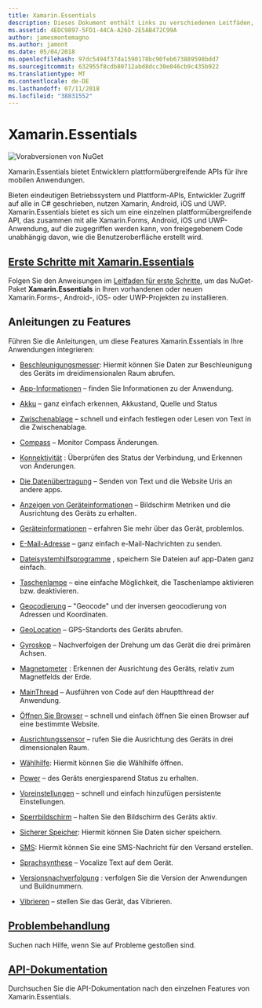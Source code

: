 ```yaml
---
title: Xamarin.Essentials
description: Dieses Dokument enthält Links zu verschiedenen Leitfäden, die Xamarin.Essentials, beschreiben, die Entwickler plattformübergreifende APIs für ihre mobilen Anwendungen bietet.
ms.assetid: 4EDC9897-5FD1-44CA-A26D-2E5AB472C99A
author: jamesmontemagno
ms.author: jamont
ms.date: 05/04/2018
ms.openlocfilehash: 97dc5494f37da1590178bc90feb673889598bdd7
ms.sourcegitcommit: 632955f8cdb80712abd8dcc30e046cb9c435b922
ms.translationtype: MT
ms.contentlocale: de-DE
ms.lasthandoff: 07/11/2018
ms.locfileid: "38831552"
---
```

# <a name="xamarinessentials"></a>Xamarin.Essentials

![Vorabversionen von NuGet](~/media/shared/pre-release.png)

Xamarin.Essentials bietet Entwicklern plattformübergreifende APIs für ihre mobilen Anwendungen.

Bieten eindeutigen Betriebssystem und Plattform-APIs, Entwickler Zugriff auf alle in C# geschrieben, nutzen Xamarin, Android, iOS und UWP. Xamarin.Essentials bietet es sich um eine einzelnen plattformübergreifende API, das zusammen mit alle Xamarin.Forms, Android, iOS und UWP-Anwendung, auf die zugegriffen werden kann, von freigegebenem Code unabhängig davon, wie die Benutzeroberfläche erstellt wird.

## <a name="get-started-with-xamarinessentialsget-startedmdcontextxamarinxamarin-forms"></a>[Erste Schritte mit Xamarin.Essentials](get-started.md?context=xamarin/xamarin-forms)

Folgen Sie den Anweisungen im [Leitfaden für erste Schritte](get-started.md), um das NuGet-Paket **Xamarin.Essentials** in Ihren vorhandenen oder neuen Xamarin.Forms-, Android-, iOS- oder UWP-Projekten zu installieren.


## <a name="feature-guides"></a>Anleitungen zu Features

Führen Sie die Anleitungen, um diese Features Xamarin.Essentials in Ihre Anwendungen integrieren:

* [Beschleunigungsmesser](accelerometer.md?context=xamarin/xamarin-forms): Hiermit können Sie Daten zur Beschleunigung des Geräts im dreidimensionalen Raum abrufen.

* [App-Informationen](app-information.md?context=xamarin/xamarin-forms) – finden Sie Informationen zu der Anwendung.
* [Akku](battery.md?context=xamarin/xamarin-forms) – ganz einfach erkennen, Akkustand, Quelle und Status
* [Zwischenablage](clipboard.md?context=xamarin/xamarin-forms) – schnell und einfach festlegen oder Lesen von Text in die Zwischenablage.
* [Compass](compass.md?context=xamarin/xamarin-forms) – Monitor Compass Änderungen.
* [Konnektivität](connectivity.md?context=xamarin/xamarin-forms) : Überprüfen des Status der Verbindung, und Erkennen von Änderungen.
* [Die Datenübertragung](data-transfer.md?context=xamarin/xamarin-forms) – Senden von Text und die Website Uris an andere apps.
* [Anzeigen von Geräteinformationen](device-display.md?context=xamarin/xamarin-forms) – Bildschirm Metriken und die Ausrichtung des Geräts zu erhalten.
* [Geräteinformationen](device-information.md?context=xamarin/xamarin-forms) – erfahren Sie mehr über das Gerät, problemlos.
* [E-Mail-Adresse](email.md?context=xamarin/xamarin-forms) – ganz einfach e-Mail-Nachrichten zu senden.
* [Dateisystemhilfsprogramme](file-system-helpers.md?context=xamarin/xamarin-forms) , speichern Sie Dateien auf app-Daten ganz einfach.
* [Taschenlampe](flashlight.md?context=xamarin/xamarin-forms) – eine einfache Möglichkeit, die Taschenlampe aktivieren bzw. deaktivieren.
* [Geocodierung](geocoding.md?context=xamarin/xamarin-forms) – "Geocode" und der inversen geocodierung von Adressen und Koordinaten.
* [GeoLocation](geolocation.md?context=xamarin/xamarin-forms) – GPS-Standorts des Geräts abrufen.
* [Gyroskop](gyroscope.md?context=xamarin/xamarin-forms) – Nachverfolgen der Drehung um das Gerät die drei primären Achsen.
* [Magnetometer](magnetometer.md?context=xamarin/xamarin-forms) : Erkennen der Ausrichtung des Geräts, relativ zum Magnetfelds der Erde.
* [MainThread](main-thread.md?content=xamarin/xamarin-forms) – Ausführen von Code auf den Hauptthread der Anwendung. 
* [Öffnen Sie Browser](open-browser.md?context=xamarin/xamarin-forms) – schnell und einfach öffnen Sie einen Browser auf eine bestimmte Website.
* [Ausrichtungssensor](orientation-sensor.md?context=xamarin/xamarin-forms) – rufen Sie die Ausrichtung des Geräts in drei dimensionalen Raum.
* [Wählhilfe](phone-dialer.md?context=xamarin/xamarin-forms): Hiermit können Sie die Wählhilfe öffnen.
* [Power](power.md?context=xamarin/xamarin-forms) – des Geräts energiesparend Status zu erhalten.
* [Voreinstellungen](preferences.md?context=xamarin/xamarin-forms) – schnell und einfach hinzufügen persistente Einstellungen.
* [Sperrbildschirm](screen-lock.md?context=xamarin/xamarin-forms) – halten Sie den Bildschirm des Geräts aktiv.
* [Sicherer Speicher](secure-storage.md?context=xamarin/xamarin-forms): Hiermit können Sie Daten sicher speichern.
* [SMS](sms.md?context=xamarin/xamarin-forms): Hiermit können Sie eine SMS-Nachricht für den Versand erstellen.
* [Sprachsynthese](text-to-speech.md?context=xamarin/xamarin-forms) – Vocalize Text auf dem Gerät.
* [Versionsnachverfolgung](version-tracking.md?context=xamarin/xamarin-forms) : verfolgen Sie die Version der Anwendungen und Buildnummern.
* [Vibrieren](vibrate.md?context=xamarin/xamarin-forms) – stellen Sie das Gerät, das Vibrieren.

## <a name="troubleshootingtroubleshootingmdcontextxamarinxamarin-forms"></a>[Problembehandlung](troubleshooting.md?context=xamarin/xamarin-forms)

Suchen nach Hilfe, wenn Sie auf Probleme gestoßen sind.

## <a name="api-documentationxrefxamarinessentials"></a>[API-Dokumentation](xref:Xamarin.Essentials)

Durchsuchen Sie die API-Dokumentation nach den einzelnen Features von Xamarin.Essentials.
